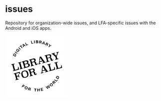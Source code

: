 issues
===

Repository for organization-wide issues, and LFA-specific issues with
the Android and iOS apps.

![lfa](./src/site/resources/lfa.png?raw=true)

